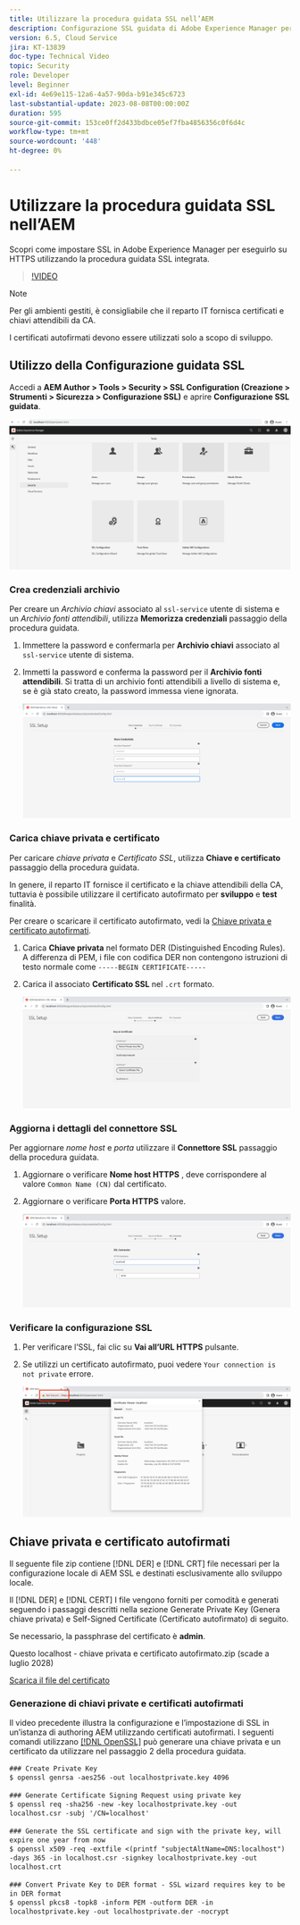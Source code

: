 ```yaml
---
title: Utilizzare la procedura guidata SSL nell’AEM
description: Configurazione SSL guidata di Adobe Experience Manager per semplificare la configurazione di un’istanza AEM da eseguire su HTTPS.
version: 6.5, Cloud Service
jira: KT-13839
doc-type: Technical Video
topic: Security
role: Developer
level: Beginner
exl-id: 4e69e115-12a6-4a57-90da-b91e345c6723
last-substantial-update: 2023-08-08T00:00:00Z
duration: 595
source-git-commit: 153ce0ff2d433bdbce05ef7fba4856356c0f6d4c
workflow-type: tm+mt
source-wordcount: '448'
ht-degree: 0%

---
```


# Utilizzare la procedura guidata SSL nell’AEM

Scopri come impostare SSL in Adobe Experience Manager per eseguirlo su HTTPS utilizzando la procedura guidata SSL integrata.

>[!VIDEO](https://video.tv.adobe.com/v/17993?quality=12&learn=on)


>[!NOTE]
>
>Per gli ambienti gestiti, è consigliabile che il reparto IT fornisca certificati e chiavi attendibili da CA.
>
>I certificati autofirmati devono essere utilizzati solo a scopo di sviluppo.

## Utilizzo della Configurazione guidata SSL

Accedi a __AEM Author > Tools > Security > SSL Configuration (Creazione > Strumenti > Sicurezza > Configurazione SSL)__ e aprire __Configurazione SSL guidata__.

![Configurazione SSL guidata](assets/use-the-ssl-wizard/ssl-config-wizard.png)

### Crea credenziali archivio

Per creare un _Archivio chiavi_ associato al `ssl-service` utente di sistema e un _Archivio fonti attendibili_, utilizza __Memorizza credenziali__ passaggio della procedura guidata.

1. Immettere la password e confermarla per __Archivio chiavi__ associato al `ssl-service` utente di sistema.
1. Immetti la password e conferma la password per il __Archivio fonti attendibili__. Si tratta di un archivio fonti attendibili a livello di sistema e, se è già stato creato, la password immessa viene ignorata.

   ![Configurazione SSL - Memorizza credenziali](assets/use-the-ssl-wizard/store-credentials.png)

### Carica chiave privata e certificato

Per caricare _chiave privata_ e _Certificato SSL_, utilizza __Chiave e certificato__ passaggio della procedura guidata.

In genere, il reparto IT fornisce il certificato e la chiave attendibili della CA, tuttavia è possibile utilizzare il certificato autofirmato per __sviluppo__ e __test__ finalità.

Per creare o scaricare il certificato autofirmato, vedi la [Chiave privata e certificato autofirmati](#self-signed-private-key-and-certificate).

1. Carica __Chiave privata__ nel formato DER (Distinguished Encoding Rules). A differenza di PEM, i file con codifica DER non contengono istruzioni di testo normale come `-----BEGIN CERTIFICATE-----`
1. Carica il associato __Certificato SSL__ nel `.crt` formato.

   ![Configurazione SSL - Chiave privata e certificato](assets/use-the-ssl-wizard/privatekey-and-certificate.png)

### Aggiorna i dettagli del connettore SSL

Per aggiornare _nome host_ e _porta_ utilizzare il __Connettore SSL__ passaggio della procedura guidata.

1. Aggiornare o verificare __Nome host HTTPS__ , deve corrispondere al valore `Common Name (CN)` dal certificato.
1. Aggiornare o verificare __Porta HTTPS__ valore.

   ![Configurazione SSL - Dettagli connettore SSL](assets/use-the-ssl-wizard/ssl-connector-details.png)

### Verificare la configurazione SSL

1. Per verificare l’SSL, fai clic su __Vai all’URL HTTPS__ pulsante.
1. Se utilizzi un certificato autofirmato, puoi vedere `Your connection is not private` errore.

   ![Configurazione SSL - Verifica AEM tramite HTTPS](assets/use-the-ssl-wizard/verify-aem-over-ssl.png)

## Chiave privata e certificato autofirmati

Il seguente file zip contiene [!DNL DER] e [!DNL CRT] file necessari per la configurazione locale di AEM SSL e destinati esclusivamente allo sviluppo locale.

Il [!DNL DER] e [!DNL CERT] I file vengono forniti per comodità e generati seguendo i passaggi descritti nella sezione Generate Private Key (Genera chiave privata) e Self-Signed Certificate (Certificato autofirmato) di seguito.

Se necessario, la passphrase del certificato è **admin**.

Questo localhost - chiave privata e certificato autofirmato.zip (scade a luglio 2028)

[Scarica il file del certificato](assets/use-the-ssl-wizard/certificate.zip)

### Generazione di chiavi private e certificati autofirmati

Il video precedente illustra la configurazione e l’impostazione di SSL in un’istanza di authoring AEM utilizzando certificati autofirmati. I seguenti comandi utilizzano [[!DNL OpenSSL]](https://www.openssl.org/) può generare una chiave privata e un certificato da utilizzare nel passaggio 2 della procedura guidata.

```shell
### Create Private Key
$ openssl genrsa -aes256 -out localhostprivate.key 4096

### Generate Certificate Signing Request using private key
$ openssl req -sha256 -new -key localhostprivate.key -out localhost.csr -subj '/CN=localhost'

### Generate the SSL certificate and sign with the private key, will expire one year from now
$ openssl x509 -req -extfile <(printf "subjectAltName=DNS:localhost") -days 365 -in localhost.csr -signkey localhostprivate.key -out localhost.crt

### Convert Private Key to DER format - SSL wizard requires key to be in DER format
$ openssl pkcs8 -topk8 -inform PEM -outform DER -in localhostprivate.key -out localhostprivate.der -nocrypt
```
